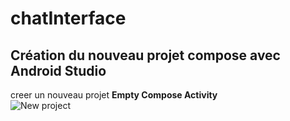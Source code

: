 # chatInterface
## Création du nouveau projet compose avec Android Studio  
creer un nouveau projet **Empty Compose Activity**  
![New project](https://github.com/mouniraz/chatInterface/blob/main/Capture.JPG)  


